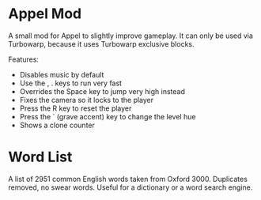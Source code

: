 # Appel Mod

A small mod for Appel to slightly improve gameplay.
It can only be used via Turbowarp, because it uses Turbowarp exclusive blocks.

Features:
* Disables music by default
* Use the , . keys to run very fast
* Overrides the Space key to jump very high instead
* Fixes the camera so it locks to the player
* Press the R key to reset the player
* Press the ` (grave accent) key to change the level hue
* Shows a clone counter

# Word List

A list of 2951 common English words taken from Oxford 3000. Duplicates removed, no swear words.
Useful for a dictionary or a word search engine.
